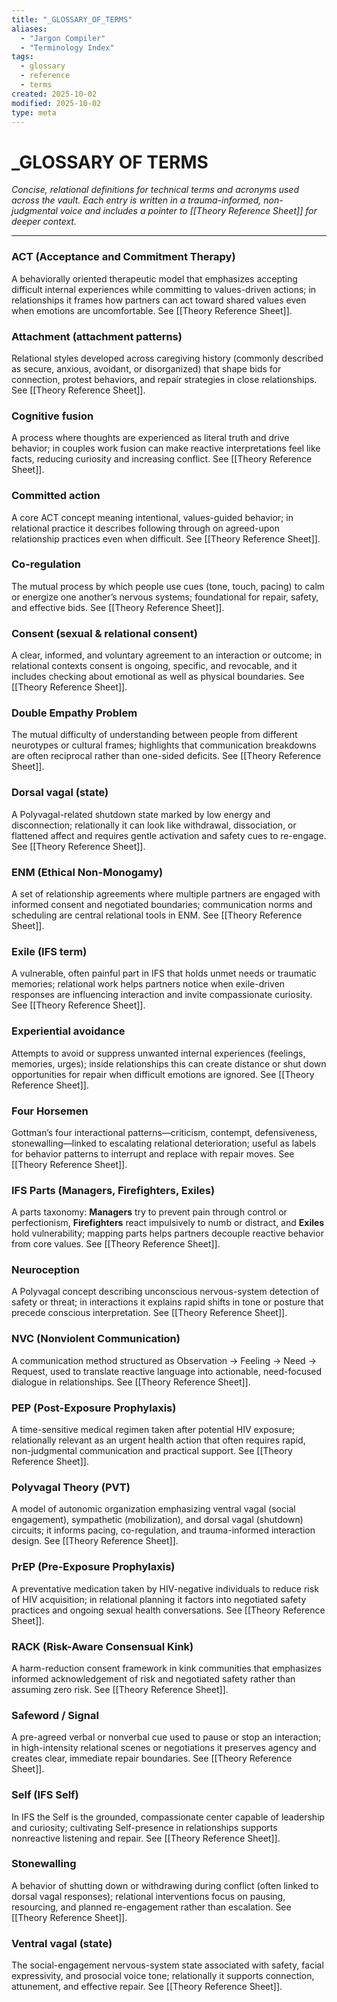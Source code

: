 ```yaml
---
title: "_GLOSSARY_OF_TERMS"
aliases:
  - "Jargon Compiler"
  - "Terminology Index"
tags:
  - glossary
  - reference
  - terms
created: 2025-10-02
modified: 2025-10-02
type: meta
---
```


<!-- @format -->

# \_GLOSSARY OF TERMS

_Concise, relational definitions for technical terms and acronyms used across the vault.
Each entry is written in a trauma-informed, non-judgmental voice and includes a pointer
to [[Theory Reference Sheet]] for deeper context._

---

### ACT (Acceptance and Commitment Therapy)

A behaviorally oriented therapeutic model that emphasizes accepting difficult internal
experiences while committing to values-driven actions; in relationships it frames how
partners can act toward shared values even when emotions are uncomfortable. See
[[Theory Reference Sheet]].

### Attachment (attachment patterns)

Relational styles developed across caregiving history (commonly described as secure,
anxious, avoidant, or disorganized) that shape bids for connection, protest behaviors,
and repair strategies in close relationships. See [[Theory Reference Sheet]].

### Cognitive fusion

A process where thoughts are experienced as literal truth and drive behavior; in couples
work fusion can make reactive interpretations feel like facts, reducing curiosity and
increasing conflict. See [[Theory Reference Sheet]].

### Committed action

A core ACT concept meaning intentional, values-guided behavior; in relational practice
it describes following through on agreed-upon relationship practices even when
difficult. See [[Theory Reference Sheet]].

### Co-regulation

The mutual process by which people use cues (tone, touch, pacing) to calm or energize
one another’s nervous systems; foundational for repair, safety, and effective bids. See
[[Theory Reference Sheet]].

### Consent (sexual & relational consent)

A clear, informed, and voluntary agreement to an interaction or outcome; in relational
contexts consent is ongoing, specific, and revocable, and it includes checking about
emotional as well as physical boundaries. See [[Theory Reference Sheet]].

### Double Empathy Problem

The mutual difficulty of understanding between people from different neurotypes or
cultural frames; highlights that communication breakdowns are often reciprocal rather
than one-sided deficits. See [[Theory Reference Sheet]].

### Dorsal vagal (state)

A Polyvagal-related shutdown state marked by low energy and disconnection; relationally
it can look like withdrawal, dissociation, or flattened affect and requires gentle
activation and safety cues to re-engage. See [[Theory Reference Sheet]].

### ENM (Ethical Non-Monogamy)

A set of relationship agreements where multiple partners are engaged with informed
consent and negotiated boundaries; communication norms and scheduling are central
relational tools in ENM. See [[Theory Reference Sheet]].

### Exile (IFS term)

A vulnerable, often painful part in IFS that holds unmet needs or traumatic memories;
relational work helps partners notice when exile-driven responses are influencing
interaction and invite compassionate curiosity. See [[Theory Reference Sheet]].

### Experiential avoidance

Attempts to avoid or suppress unwanted internal experiences (feelings, memories, urges);
inside relationships this can create distance or shut down opportunities for repair when
difficult emotions are ignored. See [[Theory Reference Sheet]].

### Four Horsemen

Gottman’s four interactional patterns—criticism, contempt, defensiveness,
stonewalling—linked to escalating relational deterioration; useful as labels for
behavior patterns to interrupt and replace with repair moves. See
[[Theory Reference Sheet]].

### IFS Parts (Managers, Firefighters, Exiles)

A parts taxonomy: **Managers** try to prevent pain through control or perfectionism,
**Firefighters** react impulsively to numb or distract, and **Exiles** hold
vulnerability; mapping parts helps partners decouple reactive behavior from core values.
See [[Theory Reference Sheet]].

### Neuroception

A Polyvagal concept describing unconscious nervous-system detection of safety or threat;
in interactions it explains rapid shifts in tone or posture that precede conscious
interpretation. See [[Theory Reference Sheet]].

### NVC (Nonviolent Communication)

A communication method structured as Observation → Feeling → Need → Request, used to
translate reactive language into actionable, need-focused dialogue in relationships. See
[[Theory Reference Sheet]].

### PEP (Post-Exposure Prophylaxis)

A time-sensitive medical regimen taken after potential HIV exposure; relationally
relevant as an urgent health action that often requires rapid, non-judgmental
communication and practical support. See [[Theory Reference Sheet]].

### Polyvagal Theory (PVT)

A model of autonomic organization emphasizing ventral vagal (social engagement),
sympathetic (mobilization), and dorsal vagal (shutdown) circuits; it informs pacing,
co-regulation, and trauma-informed interaction design. See [[Theory Reference Sheet]].

### PrEP (Pre-Exposure Prophylaxis)

A preventative medication taken by HIV-negative individuals to reduce risk of HIV
acquisition; in relational planning it factors into negotiated safety practices and
ongoing sexual health conversations. See [[Theory Reference Sheet]].

### RACK (Risk-Aware Consensual Kink)

A harm-reduction consent framework in kink communities that emphasizes informed
acknowledgement of risk and negotiated safety rather than assuming zero risk. See
[[Theory Reference Sheet]].

### Safeword / Signal

A pre-agreed verbal or nonverbal cue used to pause or stop an interaction; in
high-intensity relational scenes or negotiations it preserves agency and creates clear,
immediate repair boundaries. See [[Theory Reference Sheet]].

### Self (IFS Self)

In IFS the Self is the grounded, compassionate center capable of leadership and
curiosity; cultivating Self-presence in relationships supports nonreactive listening and
repair. See [[Theory Reference Sheet]].

### Stonewalling

A behavior of shutting down or withdrawing during conflict (often linked to dorsal vagal
responses); relational interventions focus on pausing, resourcing, and planned
re-engagement rather than escalation. See [[Theory Reference Sheet]].

### Ventral vagal (state)

The social-engagement nervous-system state associated with safety, facial expressivity,
and prosocial voice tone; relationally it supports connection, attunement, and effective
repair. See [[Theory Reference Sheet]].
